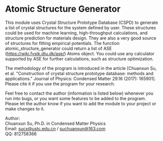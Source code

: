 # Atomic Structure Generator
This module uses Crystal Structure Prototype Database (CSPD) to generate a
list of crystal structures for the system defined by user. These structures
could be used for machine learning, high-throughput calculations, and
structure prediction for materials design. They are also a very good
source of structures for fitting empirical potentials. The function
atomic_structure_generator could return a list of ASE
(https://wiki.fysik.dtu.dk/ase/) Atoms object. You could use any calculator
supported by ASE for further calculations, such as structure optimization.

The methodology of the program is introduced in the article [Chuanxun Su,
et al. "Construction of crystal structure prototype database: methods and
applications." Journal of Physics: Condensed Matter 29.16 (2017): 165901].
Please cite it if you use the program for your research.

Feel free to contact the author (information is listed below) whenever you
run into bugs, or you want some features to be added to the program. Please
let the author know if you want to add the module to your project or make
changes to it.

Author:  
Chuanxun Su, Ph.D. in Condensed Matter Physics  
Email: sucx@ustc.edu.cn / suchuanxun@163.com  
QQ: 812758366
